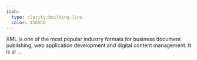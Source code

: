 ```yaml
---
icon:
  type: clarity:building-line
  color: 1565C0
---
```


XML is one of the most popular industry formats for business document publishing, web application development and digital content management. It is al ... 
